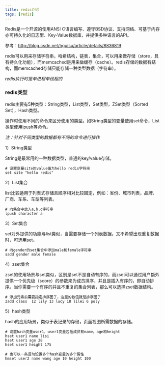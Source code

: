 ```yaml
---
title: redis介绍
tags: [redis]
---
```


Redis是一个开源的使用ANSI C语言编写、遵守BSD协议、支持网络、可基于内存亦可持久化的日志型、Key-Value数据库，并提供多种语言的API。

参考：http://blog.csdn.net/hguisu/article/details/8836819

redis可以用来存储字符串，哈希结构，链表，集合，可以用来做存储（store，具有持久化功能），而memcached是用来做缓存（cache）。redis存储的数据有结构，而memcached存储只能存储一种类型数据（字符串）。 

*redis执行时是单进程单线程的*

### redis类型

redis主要有5种类型：String类型，List类型，Set类型，ZSet类型（Sorted Set），Hash类型。

操作时使用不同的命令来区分使用的类型。如String类型的变量使用set命令，List类型使用lpush等命令。

*注：针对不同类型的数据都有不同的命令进行操作*

1）String类型

String是最常用的一种数据类型，普通的key/value存储。

```
# 设置变量site的value值为hello redis字符串
set site "hello redis"
```

2）List集合

list比较适用于列表式存储且顺序相对比较固定，例如：省份、城市列表，品牌、厂商、车系、车型等列表。

```
# 向集合中放入a,b,c字符串
lpush character a
```

3）Set集合

set对外提供的功能与list类似，当需要存储一个列表数据，又不希望出现重复数据时，可选用set。

```
# 向gender的set集合中添加male和female字符串
sadd gender male female
```

4）zset集合

zset的使用场景与set类似，区别是set不是自动有序的，而zset可以通过用户额外提供一个优先级（score）的参数来为成员排序，并且是插入有序的，即自动排序。当你需要一个有序的并且不重复的集合列表，那么可以选择zset数据结构。

```
# 添加元素前需要指定排序因子，这里的数值就是排序因子
zadd class  12 lily 13 lucy 18 lilei 6 poly
```

5）hash类型

hash的应用场景，类似于表记录的存储，页面视图所需数据的存储。

```
# 设置hash变量user1，user1变量包括成员有name，age和height
hset user1 name lisi
hset user1 age 28
hset user1 height 175

# 也可以一条语句设置多个hash变量的多个属性
hmset user2 name wang age 10 height 100
```